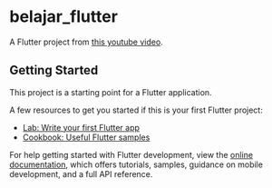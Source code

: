 # belajar_flutter

A Flutter project from [this youtube video](https://www.youtube.com/watch?v=TRs4PHJrKWw&list=PL7jdfftn7HKup1bG852c13H6nxpJpmZzP&index=24).

## Getting Started

This project is a starting point for a Flutter application.

A few resources to get you started if this is your first Flutter project:

- [Lab: Write your first Flutter app](https://docs.flutter.dev/get-started/codelab)
- [Cookbook: Useful Flutter samples](https://docs.flutter.dev/cookbook)

For help getting started with Flutter development, view the
[online documentation](https://docs.flutter.dev/), which offers tutorials,
samples, guidance on mobile development, and a full API reference.


